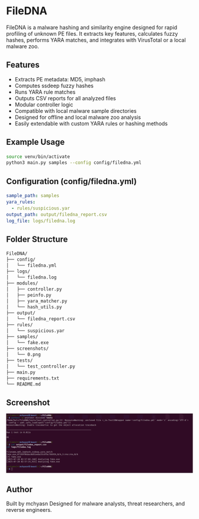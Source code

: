 # FileDNA

FileDNA is a malware hashing and similarity engine designed for rapid profiling of unknown PE files. It extracts key features, calculates fuzzy hashes, performs YARA matches, and integrates with VirusTotal or a local malware zoo.

## Features

* Extracts PE metadata: MD5, imphash
* Computes ssdeep fuzzy hashes
* Runs YARA rule matches
* Outputs CSV reports for all analyzed files
* Modular controller logic
* Compatible with local malware sample directories
* Designed for offline and local malware zoo analysis
* Easily extendable with custom YARA rules or hashing methods

## Example Usage

```bash
source venv/bin/activate
python3 main.py samples --config config/filedna.yml
```

## Configuration (config/filedna.yml)

```yaml
sample_path: samples
yara_rules:
  - rules/suspicious.yar
output_path: output/filedna_report.csv
log_file: logs/filedna.log
```

## Folder Structure

```
FileDNA/
├── config/
│   └── filedna.yml
├── logs/
│   └── filedna.log
├── modules/
│   ├── controller.py
│   ├── peinfo.py
│   ├── yara_matcher.py
│   └── hash_utils.py
├── output/
│   └── filedna_report.csv
├── rules/
│   └── suspicious.yar
├── samples/
│   └── fake.exe
├── screenshots/
│   └── 0.png
├── tests/
│   └── test_controller.py
├── main.py
├── requirements.txt
└── README.md
```

## Screenshot

![Malware Hashing Report](https://raw.githubusercontent.com/mchyasn/cybersecurity-tools/main/05-Digital-Forensics-and-Incident-Response/FileDNA/screenshots/0.png)

## Author

Built by mchyasn
Designed for malware analysts, threat researchers, and reverse engineers.
